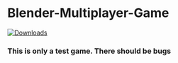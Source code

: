 # Blender-Multiplayer-Game

[![Downloads](http://truckerlogbag.com/55.png)](https://github.com/Ganymede20/Blender-Multiplayer-Game/archive/master.zip)

### This is only a test game. There should be bugs

